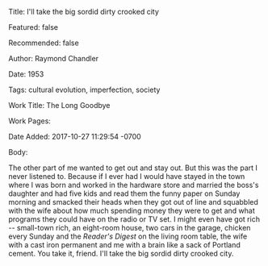 Title: I'll take the big sordid dirty crooked city

Featured: false

Recommended: false

Author: Raymond Chandler

Date: 1953

Tags: cultural evolution, imperfection, society

Work Title: The Long Goodbye

Work Pages:  

Date Added: 2017-10-27 11:29:54 -0700

Body:

The other part of me wanted to get out and stay out. But this was the part I never listened to. Because if I ever had I would have stayed in the town where I was born and worked in the hardware store and married the boss's daughter and had five kids and read them the funny paper on Sunday morning and smacked their heads when they got out of line and squabbled with the wife about how much spending money they were to get and what programs they could have on the radio or TV set. I might even have got rich -- small-town rich, an eight-room house, two cars in the garage, chicken every Sunday and the <em>Reader's Digest</em> on the living room table, the wife with a cast iron permanent and me with a brain like a sack of Portland cement. You take it, friend. I'll take the big sordid dirty crooked city. 



